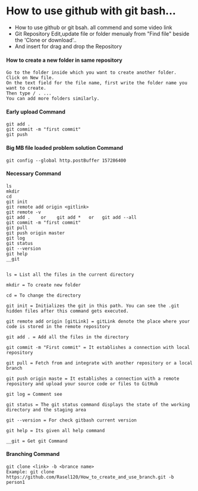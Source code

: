 # How to use github with git bash...

- How to use github or git bsah. all commend and some video link
- Git Repository Edit,update file or folder menualy from "Find file" beside the 'Clone or download'..
- And insert for drag and drop the Repository

#### How to create a new folder in same repository
```
Go to the folder inside which you want to create another folder.
Click on New file.
On the text field for the file name, first write the folder name you want to create.
Then type / . ...
You can add more folders similarly.
```
#### Early upload Command
```
git add .
git commit -m "first commit"
git push
```
#### Big MB file loaded problem solution Command
```
git config --global http.postBuffer 157286400
```


#### Necessary Command  
```
ls
mkdir
cd
git init	
git remote add origin <gitlink>
git remote -v
git add .    or    git add *   or   git add --all     
git commit -m "first commit"
git pull
git push origin master
git log
git status
git --version
git help
__git


ls = List all the files in the current directory

mkdir = To create new folder

cd = To change the directory

git init = Initializes the git in this path. You can see the .git hidden files after this command gets executed.

git remote add origin [gitLink] = gitLink denote the place where your code is stored in the remote repository

git add . = Add all the files in the directory

git commit -m "First commit" = It establishes a connection with local repository

git pull = Fetch from and integrate with another repository or a local branch

git push origin maste = It establishes a connection with a remote repository and upload your source code or files to GitHub

git log = Comment see

git status = The git status command displays the state of the working directory and the staging area

git --version = For check gitbash current version

git help = Its given all help command 

__git = Get git Command

```

#### Branching Command
```
git clone <link> -b <brance name>
Example: git clone https://github.com/Rasel120/How_to_create_and_use_branch.git -b person1
````
